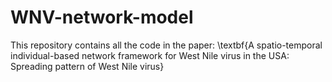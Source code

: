 # WNV-network-model
This repository contains all the code in the paper: \textbf{A spatio-temporal individual-based network framework for West Nile virus in the USA: Spreading pattern of West Nile virus}
